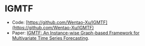 # IGMTF
* Code: [https://github.com/Wentao-Xu/IGMTF](https://github.com/Wentao-Xu/IGMTF)
* Paper: [IGMTF: An Instance-wise Graph-based Framework for
Multivariate Time Series Forecasting](https://arxiv.org/abs/2109.06489).